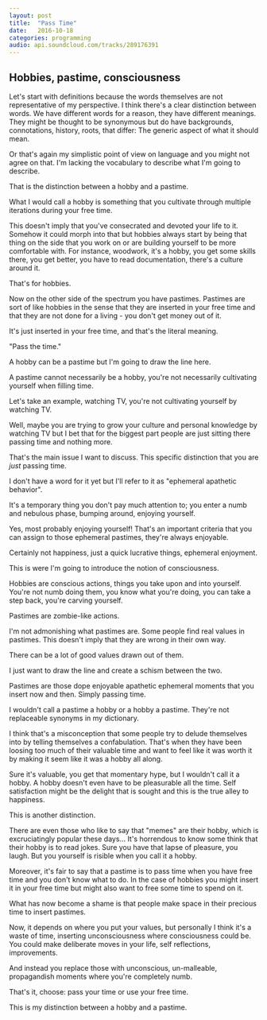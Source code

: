 ```yaml
---
layout: post
title:  "Pass Time"
date:   2016-10-18
categories: programming
audio: api.soundcloud.com/tracks/289176391
---
```


## Hobbies, pastime, consciousness ##

Let's start with definitions because the words themselves are not
representative of my perspective.
I think there's a clear distinction between words.  We have different
words for a reason, they have different meanings.  They might be thought
to be synonymous but do have backgrounds, connotations, history, roots,
that differ: The generic aspect of what it should mean.

Or that's again my simplistic point of view on language and you
might not agree on that.  I'm lacking the vocabulary to describe what
I'm going to describe.

That is the distinction between a hobby and a pastime.

What I would call a hobby is something that you cultivate through multiple
iterations during your free time.

This doesn't imply that you've consecrated and devoted
your life to it.  Somehow it could morph into that but hobbies always start
by being that thing on the side that you work on or are building yourself
to be more comfortable with.
For instance, woodwork, it's a hobby, you get some skills there, you
get better, you have to read documentation, there's a culture around it.

That's for hobbies.

Now on the other side of the spectrum you have pastimes.  Pastimes are
sort of like hobbies in the sense that they are inserted in your free time
and that they are not done for a living - you don't get money out of it.

It's just inserted in your free time, and that's the literal meaning.

"Pass the time."

A hobby can be a pastime but I'm going to draw the line here.

A pastime cannot necessarily be a hobby, you're not necessarily
cultivating yourself when filling time.

Let's take an example, watching TV, you're not cultivating yourself by
watching TV.

Well, maybe you are trying to grow your culture and personal knowledge by
watching TV but I bet that for the biggest part people are just sitting
there passing time and nothing more.

That's the main issue I want to discuss.  This specific distinction that
you are _just_ passing time.

I don't have a word for it yet but I'll refer to it as "ephemeral
apathetic behavior".

It's a temporary thing you don't pay much attention to; you enter a numb
and nebulous phase, bumping around, enjoying yourself.

Yes, most probably enjoying yourself! That's an important criteria that
you can assign to those ephemeral pastimes, they're always enjoyable.

Certainly not happiness, just a quick lucrative things, ephemeral enjoyment.

This is were I'm going to introduce the notion of consciousness.

Hobbies are conscious actions, things you take upon and into yourself.
You're not numb doing them, you know what you're doing, you can take a
step back, you're carving yourself.

Pastimes are zombie-like actions.

I'm not admonishing what pastimes are.  Some people find real values
in pastimes.  This doesn't imply that they are wrong in their own way.

There can be a lot of good values drawn out of them.

I just want to draw the line and create a schism between the two.

Pastimes are those dope enjoyable apathetic ephemeral moments that you
insert now and then. Simply passing time.

I wouldn't call a pastime a hobby or a hobby a pastime.
They're not replaceable synonyms in my dictionary.

I think that's a misconception that some people try to delude themselves
into by telling themselves a confabulation. That's when they have been
loosing too much of their valuable time and want to feel like it was
worth it by making it seem like it was a hobby all along.

Sure it's valuable, you get that momentary hype, but I wouldn't call it
a hobby.  A hobby doesn't even have to be pleasurable all the time. Self
satisfaction might be the delight that is sought and this is the true
alley to happiness.

This is another distinction.

There are even those who like to say that "memes" are their hobby, which
is excruciatingly popular these days... It's horrendous to know some think
that their hobby is to read jokes.  Sure you have that lapse of pleasure,
you laugh.  But you yourself is risible when you call it a hobby.

Moreover, it's fair to say that a pastime is to pass time when you have
free time and you don't know what to do. In the case of hobbies you
might insert it in your free time but might also want to free some time
to spend on it.

What has now become a shame is that people make space in their precious
time to insert pastimes.

Now, it depends on where you put your values, but personally I think
it's a waste of time, inserting unconsciousness where consciousness
could be.  You could make deliberate moves in your life, self reflections,
improvements.

And instead you replace those with unconscious, un-malleable, propagandish
moments where you're completely numb.

That's it, choose: pass your time or use your free time.

This is my distinction between a hobby and a pastime.

